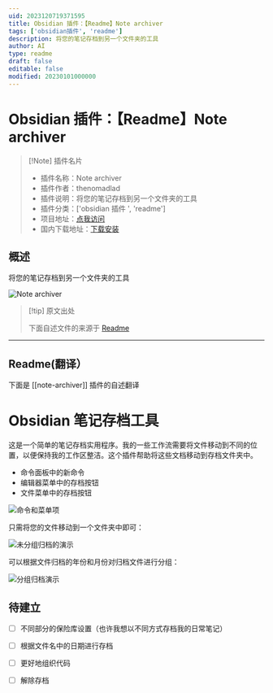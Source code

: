 ```yaml
---
uid: 2023120719371595
title: Obsidian 插件：【Readme】Note archiver
tags: ['obsidian插件', 'readme']
description: 将您的笔记存档到另一个文件夹的工具
author: AI
type: readme
draft: false
editable: false
modified: 20230101000000
---
```


# Obsidian 插件：【Readme】Note archiver

> [!Note] 插件名片
> - 插件名称：Note archiver
> - 插件作者：thenomadlad
> - 插件说明：将您的笔记存档到另一个文件夹的工具
> - 插件分类：['obsidian 插件 ', 'readme']
> - 项目地址：[点我访问](https://github.com/thenomadlad/obsidian-note-archiver)
> - 国内下载地址：[下载安装](https://pkmer.cn/products/plugin/pluginMarket/?note-archiver)

## 概述

将您的笔记存档到另一个文件夹的工具

![Note archiver](https://cdn.pkmer.cn/covers/note-archiver.png!pkmer)

> [!tip] 原文出处
>
>下面自述文件的来源于 [Readme](https://ghproxy.net/https://raw.githubusercontent.com/thenomadlad/obsidian-note-archiver/main/README.md)
>

---

## Readme(翻译）

下面是 [[note-archiver]] 插件的自述翻译

# Obsidian 笔记存档工具

这是一个简单的笔记存档实用程序。我的一些工作流需要将文件移动到不同的位置，以便保持我的工作区整洁。这个插件帮助将这些文档移动到存档文件夹中。

- 命令面板中的新命令
- 编辑器菜单中的存档按钮
- 文件菜单中的存档按钮

![命令和菜单项](https://cdn.pkmer.cn/covers/note-archiver_2_0.png!pkmer)

只需将您的文件移动到一个文件夹中即可：

![未分组归档的演示](https://cdn.pkmer.cn/covers/note-archiver_2_1.gif!pkmer)

可以根据文件归档的年份和月份对归档文件进行分组：

![分组归档演示](https://cdn.pkmer.cn/covers/note-archiver_2_2.gif!pkmer)

## 待建立

- [ ] 不同部分的保险库设置（也许我想以不同方式存档我的日常笔记）
- [ ] 根据文件名中的日期进行存档
- [ ] 更好地组织代码
- [ ] 解除存档



